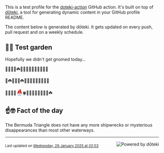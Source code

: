 This is a test profile for the [doteki-action](https://github.com/welpo/doteki-action) GitHub action. It's built on top of [dōteki](https://doteki.org), a tool for generating dynamic content in your GitHub profile README.

The content below is generated by dōteki. It gets updated on every push, pull request and on a weekly schedule.

## 👨‍🌾 Test garden

Hopefully we didn't get gnomed today…

<!-- garden start -->
🐝🦋🌿🍀☘️🌿🌸🌲🌱🌸🌱🌳🌹🌲🌲
<!-- garden end --><!-- garden start -->
🌱☘️🌺🌸🌻☘️🐛🌿🌿🌹🐇🌼🦋🦋🌳
<!-- garden end --><!-- garden start -->
🦋🍄🦋🍄<sub><img src="https://raw.githubusercontent.com/welpo/doteki-action/main/assets/gnomed.png" width="21" alt="Consider yourself gnomed"></sub>🍀🌷🌼🌿🌺🌸🌲🐝🌺☘️
<!-- garden end -->

## ☝️🤓 Fact of the day

<!-- did_you_know start -->
The Bermuda Triangle does not have any more shipwrecks or mysterious disappearances than most other waterways.
<!-- did_you_know end -->

---

<a href="https://doteki.org"><img src="https://img.shields.io/badge/powered_by-d%C5%8Dteki-0?style=flat-square&labelColor=202b2d&color=5E936C" align="right" alt="Powered by dōteki"></a> <div style="text-align: left;"><sub>
<!-- last_updated start -->Last updated on <a href="https://github.com/welpo/doteki-action/actions/workflows/ci.yaml">Wednesday, 29 January 2025 at 02:53<!-- last_updated end --></sub></div>
